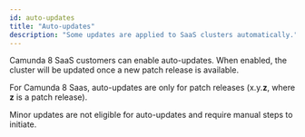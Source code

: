 ```yaml
---
id: auto-updates
title: "Auto-updates"
description: "Some updates are applied to SaaS clusters automatically."
---
```


Camunda 8 SaaS customers can enable auto-updates. When enabled, the cluster will be updated once a new patch release is available.

For Camunda 8 Saas, auto-updates are only for patch releases (x.y.**z**, where **z** is a patch release).

Minor updates are not eligible for auto-updates and require manual steps to initiate.
